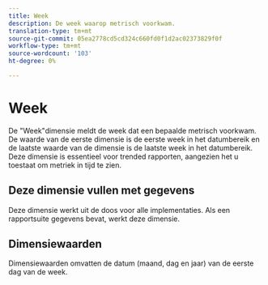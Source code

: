 ```yaml
---
title: Week
description: De week waarop metrisch voorkwam.
translation-type: tm+mt
source-git-commit: 05ea2778cd5cd324c660fd0f1d2ac02373829f0f
workflow-type: tm+mt
source-wordcount: '103'
ht-degree: 0%

---
```



# Week

De &quot;Week&quot;dimensie meldt de week dat een bepaalde metrisch voorkwam. De waarde van de eerste dimensie is de eerste week in het datumbereik en de laatste waarde van de dimensie is de laatste week in het datumbereik. Deze dimensie is essentieel voor trended rapporten, aangezien het u toestaat om metriek in tijd te zien.

## Deze dimensie vullen met gegevens

Deze dimensie werkt uit de doos voor alle implementaties. Als een rapportsuite gegevens bevat, werkt deze dimensie.

## Dimensiewaarden

Dimensiewaarden omvatten de datum (maand, dag en jaar) van de eerste dag van de week.
